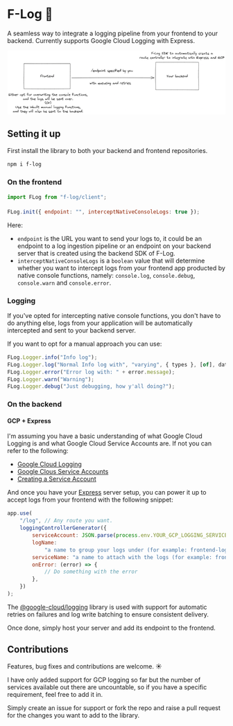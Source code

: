# F-Log 📒

A seamless way to integrate a logging pipeline from your frontend to your backend.
Currently supports Google Cloud Logging with Express.

<p align="center">
    <img src="./docs/f-log-overview.png" alt="How F-Log essentially works"></img>
</p>

## Setting it up

First install the library to both your backend and frontend repositories.

```bash
npm i f-log
```

### On the frontend

```javascript
import FLog from "f-log/client";

FLog.init({ endpoint: "", interceptNativeConsoleLogs: true });
```

Here:

- `endpoint` is the URL you want to send your logs to, it could be an endpoint to a log ingestion pipeline or an endpoint on your backend server that is created using the backend SDK of F-Log.
- `interceptNativeConsoleLogs` is a `boolean` value that will determine whether you want to intercept logs from your frontend app producted by native console functions, namely: `console.log`, `console.debug`, `console.warn` and `console.error`.

### Logging

If you've opted for intercepting native console functions, you don't have to do anything else, logs from your application will be automatically intercepted and sent to your backend server.

If you want to opt for a manual approach you can use:

```javascript
FLog.Logger.info("Info log");
FLog.Logger.log("Normal Info log with", "varying", { types }, [of], data);
FLog.Logger.error("Error log with: " + error.message);
FLog.Logger.warn("Warning");
FLog.Logger.debug("Just debugging, how y'all doing?");
```

### On the backend

#### GCP + Express

I'm assuming you have a basic understanding of what Google Cloud Logging is and what Google Cloud Service Accounts are. If not you can refer to the following:

- [Google Cloud Logging](https://cloud.google.com/logging)
- [Google Clous Service Accounts](https://cloud.google.com/iam/docs/service-account-overview)
- [Creating a Service Account](https://cloud.google.com/iam/docs/service-accounts-create)

And once you have your [Express](https://expressjs.com/) server setup, you can power it up to accept logs from your frontend with the following snippet:

```javascript
app.use(
	"/log", // Any route you want.
	loggingControllerGenerator({
		serviceAccount: JSON.parse(process.env.YOUR_GCP_LOGGING_SERVICE_ACCOUNT),
		logName:
			"a name to group your logs under (for example: frontend-logs-stream)",
		serviceName: "a name to attach with the logs (for example: frontend)",
		onError: (error) => {
			// Do something with the error
		},
	})
);
```

The [@google-cloud/logging](https://www.npmjs.com/package/@google-cloud/logging) library is used with support for automatic retries on failures and log write batching to ensure consistent delivery.

Once done, simply host your server and add its endpoint to the frontend.

## Contributions

Features, bug fixes and contributions are welcome. ☀

I have only added support for GCP logging so far but the number of services available out there are uncountable, so if you have a specific requirement, feel free to add it in.

Simply create an issue for support or fork the repo and raise a pull request for the changes you want to add to the library.
